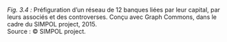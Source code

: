 *Fig. 3.4 :* Préfiguration d’un réseau de 12 banques liées par leur capital, par leurs associés et des controverses. Conçu avec Graph Commons, dans le cadre du SIMPOL project, 2015.  
Source : © SIMPOL project.